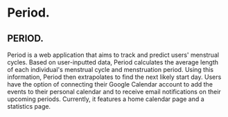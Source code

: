 # Period.

## PERIOD.
Period is a web application that aims to track and predict users' menstrual cycles. Based on user-inputted data, Period calculates the average length of each individual's menstrual cycle and menstruation period. Using this information, Period then extrapolates to find the next likely start day. Users have the option of connecting their Google Calendar account to add the events to their personal calendar and to receive email notifications on their upcoming periods. Currently, it features a home calendar page and a statistics page. 







